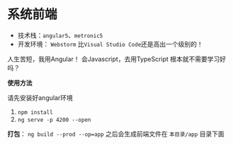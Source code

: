 # 系统前端
- 技术栈：`angular5`、`metronic5`
- 开发环境： `Webstorm` 比`Visual Studio Code`还是高出一个级别的！


人生苦短，我用Angular！   会Javascript，去用TypeScript 根本就不需要学习好吗？

**使用方法**

请先安装好angular环境

1. `npm install`
2. `ng serve -p 4200 --open`

**打包**：
`ng build --prod --op=app` 之后会生成前端文件在   `本目录/app` 目录下面
